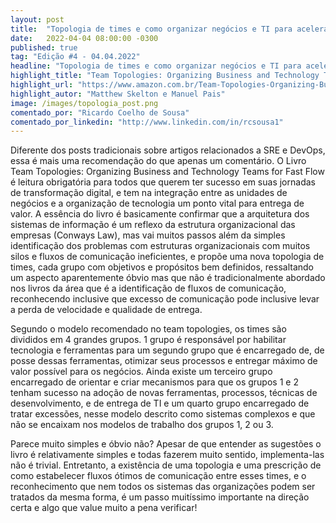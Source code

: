 ```yaml
---
layout: post 
title:  "Topologia de times e como organizar negócios e TI para acelerar entrega de valor"
date:   2022-04-04 08:00:00 -0300
published: true
tag: "Edição #4 - 04.04.2022"
headline: "Topologia de times e como organizar negócios e TI para acelerar entrega de valor"
highlight_title: "Team Topologies: Organizing Business and Technology Teams for Fast Flow (English Edition)"
highlight_url: "https://www.amazon.com.br/Team-Topologies-Organizing-Business-Technology-ebook/dp/B09JWT9S4D/ref=tmm_kin_swatch_0?_encoding=UTF8&qid=1648999632&sr=8-1"
highlight_autor: "Matthew Skelton e Manuel Pais"
image: /images/topologia_post.png
comentado_por: "Ricardo Coelho de Sousa"
comentado_por_linkedin: "http://www.linkedin.com/in/rcsousa1"
---
```

Diferente dos posts tradicionais sobre artigos relacionados a SRE e DevOps, essa é mais uma recomendação do que apenas um comentário. O Livro Team Topologies: Organizing Business and Technology Teams for Fast Flow é leitura obrigatória para todos que querem ter sucesso em suas jornadas de transformação digital, e tem na integração entre as unidades de negócios e a organização de tecnologia um ponto vital para entrega de valor. A essência do livro é basicamente confirmar que a arquitetura dos sistemas de informação é um reflexo da estrutura organizacional das empresas (Conways Law), mas vai muitos passos além da simples identificação dos problemas com estruturas organizacionais com muitos silos e fluxos de comunicação ineficientes, e propõe uma nova topologia de times, cada grupo com objetivos e propósitos bem definidos, ressaltando um aspecto aparentemente óbvio mas que não é tradicionalmente abordado nos livros da área que é a identificação de fluxos de comunicação, reconhecendo inclusive que excesso de comunicação pode inclusive levar a perda de velocidade e qualidade de entrega. 
    
Segundo o modelo recomendado no team topologies, os times são divididos em 4 grandes grupos. 1 grupo é responsável por habilitar tecnologia e ferramentas para um segundo grupo que é encarregado de, de posse dessas ferramentas, otimizar seus processos e entregar máximo de valor possível para os negócios. Ainda existe um terceiro grupo encarregado de orientar e criar mecanismos para que os grupos 1 e 2 tenham sucesso na adoção de novas ferramentas, processos, técnicas de desenvolvimento, e de entrega de TI e um quarto grupo encarregado de tratar excessões, nesse modelo descrito como sistemas complexos e que não se encaixam nos modelos de trabalho dos grupos 1, 2 ou 3.

Parece muito simples e óbvio não? Apesar de que entender as sugestões o livro é relativamente simples e todas fazerem muito sentido, implementa-las não é trivial. Entretanto, a existência de uma topologia e uma prescrição de como estabelecer fluxos ótimos de comunicação entre esses times, e o reconhecimento que nem todos os sistemas das organizações podem ser tratados da mesma forma, é um passo muitíssimo importante na direção certa e algo que value muito a pena verificar!